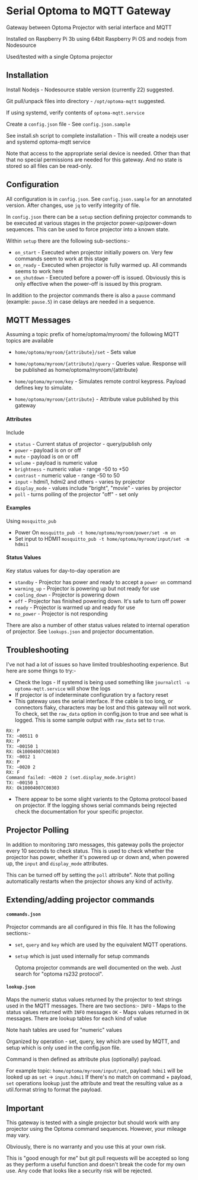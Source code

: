 # Serial Optoma to MQTT Gateway

Gateway between Optoma Projector with serial interface and MQTT

Installed on Raspberry Pi 3b using 64bit Raspberry Pi OS and nodejs from Nodesource

Used/tested with a single Optoma projector

## Installation

Install Nodejs - Nodesource stable version (currently 22) suggested.

Git pull/unpack files into directory - `/opt/optoma-mqtt` suggested.

If using systemd, verify contents of `optoma-mqtt.service`

Create a `config.json` file - See `config.json.sample`

See install.sh script to complete installation - This will create a nodejs user and systemd optoma-mqtt service

Note that access to the appropriate serial device is needed. Other than that that no special
permissions are needed for this gateway. And no state is stored so all files can be read-only.

## Configuration

All configuration is in `config.json`. See `config.json.sample` for an annotated version. After changes,
use `jq` to verify integrity of file.

In `config.json` there can be a `setup` section defining projector commands to be executed at various stages in the
projector power-up/power-down sequences. This can be used to force projector into a known state.

Within `setup` there are the following sub-sections:-

- `on_start` - Executed when projector initially powers on. Very few commands seem to work at this stage
- `on_ready` - Executed when projector is fully warmed up. All commands seems to work here
- `on_shutdown` - Executed before a power-off is issued. Obviously this is only effective when the power-off
    is issued by this program.

In addition to the projector commands there is also a `pause` command (example: `pause.5`) in case delays are needed in a sequence.

## MQTT Messages

Assuming a topic prefix of home/optoma/myroom/ the following MQTT topics are available

- `home/optoma/myroom/{attribute}/set` - Sets value
- `home/optoma/myroom/{attribute}/query` - Queries value. Response will be published as home/optoma/myroom/{attribute}
- `home/optoma/myroom/key` - Simulates remote control keypress. Payload defines key to simulate.

- `home/optoma/myroom/{attribute}` - Attribute value published by this gateway

#### Attributes

Include
- `status` - Current status of projector - query/publish only
- `power` - payload is on or off
- `mute` - payload is on or off
- `volume` - payload is numeric value
- `brightness` - numeric value - range -50 to +50
- `contrast` - numeric value - range -50 to 50
- `input` - hdmi1, hdmi2 and others - varies by projector
- `display_mode` - values include "bright", "movie" - varies by projector
- `poll` - turns polling of the projector "off" - set only

#### Examples
Using `mosquitto_pub`

- Power On
```mosquitto_pub -t home/optoma/myroom/power/set -m on```
- Set input to HDMI1 
```mosquitto_pub -t home/optoma/myroom/input/set -m hdmi1```

#### Status Values

Key status values for day-to-day operation are
- `standby` - Projector has power and ready to accept a `power on` command
- `warming_up` - Projector is powering up but not ready for use
- `cooling_down` - Projector is powering down
- `off` - Projector has finished powering down. It's safe to turn off power
- `ready` - Projector is warmed up and ready for use
- `no_power` - Projector is not responding

There are also a number of other status values related to internal operation of projector. See `lookups.json` and projector documentation.

## Troubleshooting

I've not had a lot of issues so have limited troubleshooting experience. But here are some things to try:-
- Check the logs - If systemd is being used something like ```journalctl -u optoma-mqtt.service``` will show the logs
- If projector is of indeterminate configuration try a factory reset
- This gateway uses the serial interface. If the cable is too long, or connectors flaky, characters may be lost and this gateway will not
  work. To check, set the `raw_data` option in config.json to true and see what is logged. This is some sample output with `raw_data` set to `true`.
```TX: ~0011 0
RX: P
TX: ~00511 0
RX: P
TX: ~00150 1
RX: Ok10004007C00303
TX: ~0012 1
RX: P
TX: ~0020 2
RX: F
Command failed: ~0020 2 (set.display_mode.bright)
TX: ~00150 1
RX: Ok10004007C00303
```
- There appear to be some slight varients to the Optoma protocol based on projector. If the logging shows serial commands being rejected check the documentation for your specific projector.
  
## Projector Polling

In addition to monitoring `INFO` messages, this gateway polls the projector every 10 seconds to check status. This is used to check whether
the projector has power, whether it's powered up or down and, when powered up, the `input` and `display_mode` attributes.

This can be turned off by setting the `poll` attribute". Note that polling automatically restarts when the projector shows any kind of activity.

## Extending/adding projector commands

#### `commands.json`
Projector commands are all configured in this file. It has the following sections:-
- `set`, `query` and `key` which are used by the equivalent MQTT operations.
- `setup` which is just used internally for setup commands

  Optoma projector commands are well documented on the web. Just search for "optoma rs232 protocol".

#### `lookup.json`
Maps the numeric status values returned by the projector to text strings used in the
MQTT messages. There are two sections:-
`INFO` - Maps to the status values returned with `INFO` messages
`OK` - Maps values returned in `OK` messages. There are lookup tables for each kind of value

Note hash tables are used for "numeric" values

Organized by operation - set, query, key which are used by MQTT, and setup which is only used in the config.json file.

Command is then defined as attribute plus (optionally) payload.

For example
topic: `home/optoma/myroom/input/set`, payload: `hdmi1` will be looked up as `set` -> `input.hdmi1`
If there's no match on command + payload, `set` operations lookup just the attribute and treat the
resulting value as a util.format string to format the payload.

## Important

This gateway is tested with a single projector but should work with any projector using the Optoma command sequences.
However, your mileage may vary.

Obviously, there is no warranty and you use this at your own risk.

This is "good enough for me" but git pull requests will be accepted so long as they perform a useful function and doesn't break the code for my own use.
Any code that looks like a security risk will be rejected.

